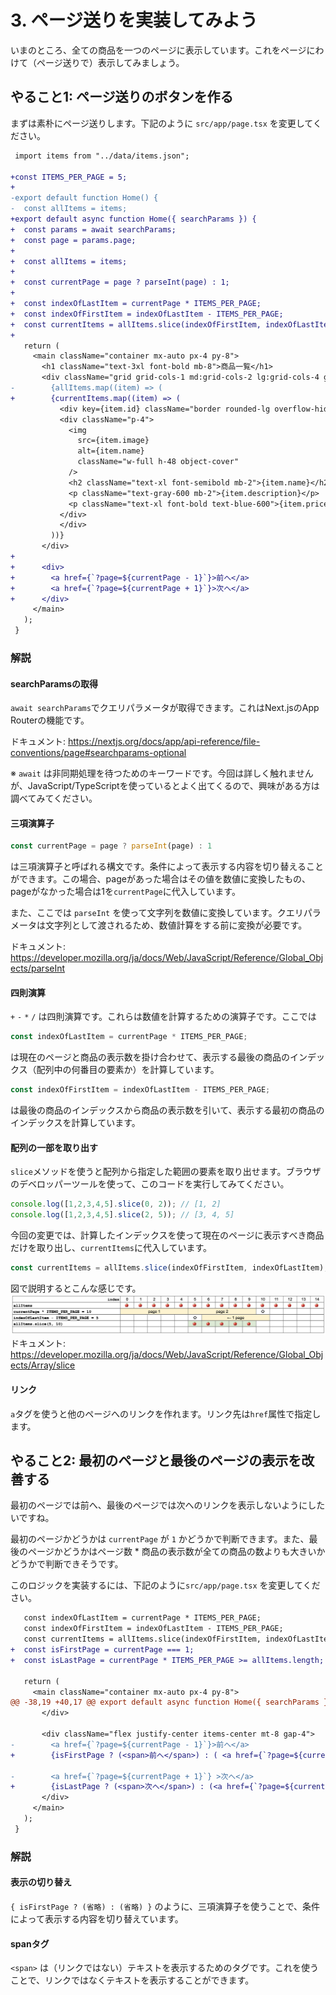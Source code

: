 # 3. ページ送りを実装してみよう

いまのところ、全ての商品を一つのページに表示しています。これをページにわけて（ページ送りで）表示してみましょう。

## やること1: ページ送りのボタンを作る

まずは素朴にページ送りします。下記のように `src/app/page.tsx` を変更してください。

```diff
 import items from "../data/items.json";

+const ITEMS_PER_PAGE = 5;
+
-export default function Home() {
-  const allItems = items;
+export default async function Home({ searchParams }) {
+  const params = await searchParams;
+  const page = params.page;
+
+  const allItems = items;
+
+  const currentPage = page ? parseInt(page) : 1;
+
+  const indexOfLastItem = currentPage * ITEMS_PER_PAGE;
+  const indexOfFirstItem = indexOfLastItem - ITEMS_PER_PAGE;
+  const currentItems = allItems.slice(indexOfFirstItem, indexOfLastItem);
+
   return (
     <main className="container mx-auto px-4 py-8">
       <h1 className="text-3xl font-bold mb-8">商品一覧</h1>
       <div className="grid grid-cols-1 md:grid-cols-2 lg:grid-cols-4 gap-6">
-        {allItems.map((item) => (
+        {currentItems.map((item) => (
           <div key={item.id} className="border rounded-lg overflow-hidden shadow-lg">
           <div className="p-4">
             <img
               src={item.image}
               alt={item.name}
               className="w-full h-48 object-cover"
             />
             <h2 className="text-xl font-semibold mb-2">{item.name}</h2>
             <p className="text-gray-600 mb-2">{item.description}</p>
             <p className="text-xl font-bold text-blue-600">{item.price}円</p>
           </div>
           </div>
         ))}
       </div>
+
+      <div>
+        <a href={`?page=${currentPage - 1}`}>前へ</a>
+        <a href={`?page=${currentPage + 1}`}>次へ</a>
+      </div>
     </main>
   );
 }
```

### 解説

#### searchParamsの取得

`await searchParams`でクエリパラメータが取得できます。これはNext.jsのApp Routerの機能です。

ドキュメント: https://nextjs.org/docs/app/api-reference/file-conventions/page#searchparams-optional

※ `await` は非同期処理を待つためのキーワードです。今回は詳しく触れませんが、JavaScript/TypeScriptを使っているとよく出てくるので、興味がある方は調べてみてください。

#### 三項演算子

```ts
const currentPage = page ? parseInt(page) : 1
```

は三項演算子と呼ばれる構文です。条件によって表示する内容を切り替えることができます。この場合、pageがあった場合はその値を数値に変換したもの、pageがなかった場合は1を`currentPage`に代入しています。

また、ここでは `parseInt` を使って文字列を数値に変換しています。クエリパラメータは文字列として渡されるため、数値計算をする前に変換が必要です。

ドキュメント: https://developer.mozilla.org/ja/docs/Web/JavaScript/Reference/Global_Objects/parseInt

#### 四則演算

`+` `-` `*` `/` は四則演算です。これらは数値を計算するための演算子です。ここでは

```ts
const indexOfLastItem = currentPage * ITEMS_PER_PAGE;
```

は現在のページと商品の表示数を掛け合わせて、表示する最後の商品のインデックス（配列中の何番目の要素か）を計算しています。

```ts
const indexOfFirstItem = indexOfLastItem - ITEMS_PER_PAGE;
```

は最後の商品のインデックスから商品の表示数を引いて、表示する最初の商品のインデックスを計算しています。

#### 配列の一部を取り出す

`slice`メソッドを使うと配列から指定した範囲の要素を取り出せます。ブラウザのデベロッパーツールを使って、このコードを実行してみてください。

```ts
console.log([1,2,3,4,5].slice(0, 2)); // [1, 2]
console.log([1,2,3,4,5].slice(2, 5)); // [3, 4, 5]
```

今回の変更では、計算したインデックスを使って現在のページに表示すべき商品だけを取り出し、`currentItems`に代入しています。

```ts
const currentItems = allItems.slice(indexOfFirstItem, indexOfLastItem);
```

図で説明するとこんな感じです。
![slice](./images/array-slice.png)
ドキュメント: https://developer.mozilla.org/ja/docs/Web/JavaScript/Reference/Global_Objects/Array/slice

#### リンク

`a`タグを使うと他のページへのリンクを作れます。リンク先は`href`属性で指定します。


## やること2: 最初のページと最後のページの表示を改善する

最初のページでは前へ、最後のページでは次へのリンクを表示しないようにしたいですね。

最初のページかどうかは `currentPage` が `1` かどうかで判断できます。また、最後のページかどうかはページ数 * 商品の表示数が全ての商品の数よりも大きいかどうかで判断できそうです。

このロジックを実装するには、下記のように`src/app/page.tsx` を変更してください。

```diff
   const indexOfLastItem = currentPage * ITEMS_PER_PAGE;
   const indexOfFirstItem = indexOfLastItem - ITEMS_PER_PAGE;
   const currentItems = allItems.slice(indexOfFirstItem, indexOfLastItem);
+  const isFirstPage = currentPage === 1;
+  const isLastPage = currentPage * ITEMS_PER_PAGE >= allItems.length;

   return (
     <main className="container mx-auto px-4 py-8">
@@ -38,19 +40,17 @@ export default async function Home({ searchParams }) {
       </div>

       <div className="flex justify-center items-center mt-8 gap-4">
-        <a href={`?page=${currentPage - 1}`}>前へ</a>
+        {isFirstPage ? (<span>前へ</span>) : ( <a href={`?page=${currentPage - 1}`}>前へ</a> )}

-        <a href={`?page=${currentPage + 1}`} >次へ</a>
+        {isLastPage ? (<span>次へ</span>) : (<a href={`?page=${currentPage + 1}`}>次へ</a>)}
       </div>
     </main>
   );
 }
```

### 解説

#### 表示の切り替え

`{ isFirstPage ? (省略) : (省略) }` のように、三項演算子を使うことで、条件によって表示する内容を切り替えています。

#### spanタグ

`<span>` は（リンクではない）テキストを表示するためのタグです。これを使うことで、リンクではなくテキストを表示することができます。
